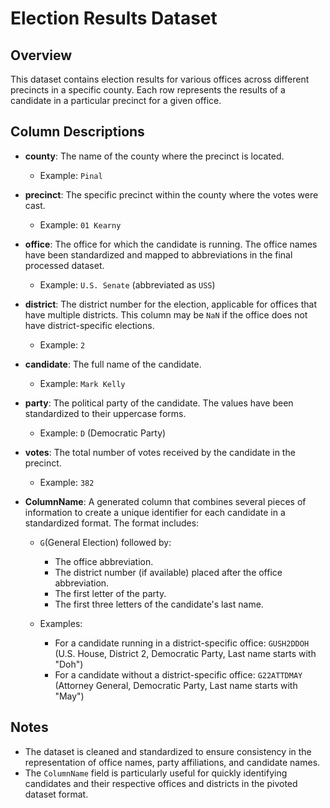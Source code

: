 # Election Results Dataset

## Overview
This dataset contains election results for various offices across different precincts in a specific county. Each row represents the results of a candidate in a particular precinct for a given office.

## Column Descriptions

- **county**: The name of the county where the precinct is located.
  - Example: `Pinal`

- **precinct**: The specific precinct within the county where the votes were cast.
  - Example: `01 Kearny`

- **office**: The office for which the candidate is running. The office names have been standardized and mapped to abbreviations in the final processed dataset.
  - Example: `U.S. Senate` (abbreviated as `USS`)

- **district**: The district number for the election, applicable for offices that have multiple districts. This column may be `NaN` if the office does not have district-specific elections.
  - Example: `2`

- **candidate**: The full name of the candidate.
  - Example: `Mark Kelly`

- **party**: The political party of the candidate. The values have been standardized to their uppercase forms.
  - Example: `D` (Democratic Party)

- **votes**: The total number of votes received by the candidate in the precinct.
  - Example: `382`

- **ColumnName**: A generated column that combines several pieces of information to create a unique identifier for each candidate in a standardized format. The format includes:
  - `G`(General Election) followed by:
    - The office abbreviation.
    - The district number (if available) placed after the office abbreviation.
    - The first letter of the party.
    - The first three letters of the candidate's last name.

  - Examples:
    - For a candidate running in a district-specific office: `GUSH2DDOH` (U.S. House, District 2, Democratic Party, Last name starts with "Doh")
    - For a candidate without a district-specific office: `G22ATTDMAY` (Attorney General, Democratic Party, Last name starts with "May")

## Notes
- The dataset is cleaned and standardized to ensure consistency in the representation of office names, party affiliations, and candidate names.
- The `ColumnName` field is particularly useful for quickly identifying candidates and their respective offices and districts in the pivoted dataset format.
